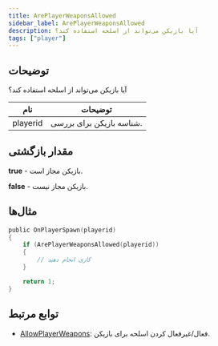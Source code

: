 ```yaml
---
title: ArePlayerWeaponsAllowed
sidebar_label: ArePlayerWeaponsAllowed
description: آیا بازیکن می‌تواند از اسلحه استفاده کند؟
tags: ["player"]
---
```


<VersionWarn version='omp v1.1.0.2612' />

## توضیحات

آیا بازیکن می‌تواند از اسلحه استفاده کند؟

| نام      | توضیحات                       |
| -------- | ----------------------------- |
| playerid | شناسه بازیکن برای بررسی.      |

## مقدار بازگشتی

**true** - بازیکن مجاز است.

**false** - بازیکن مجاز نیست.

## مثال‌ها

```c
public OnPlayerSpawn(playerid)
{
    if (ArePlayerWeaponsAllowed(playerid))
    {
        // کاری انجام دهید
    }

    return 1;
}
```

## توابع مرتبط

- [AllowPlayerWeapons](AllowPlayerWeapons): فعال/غیرفعال کردن اسلحه برای بازیکن.